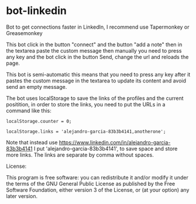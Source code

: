 # bot-linkedin
Bot to get connections faster in LinkedIn, I recommend use Tapermonkey or Greasemonkey

This bot click in the button "connect" and the button "add a note" then in the textarea paste the custom message then manually you need to press any key and the bot click in the button Send, change the url and reloads the page.

This bot is semi-automatic this means that you need to press any key after it pastes the custom message in the textarea to update its content and avoid send an empty message.

The bot uses localStorage to save the links of the profiles and the current positition, in order to store the links, you need to put the URLs in a command like this:
    
    localStorage.counter = 0;
    
    localStorage.links = 'alejandro-garcia-83b3b4141,anotherone';

Note that instead use https://www.linkedin.com/in/alejandro-garcia-83b3b4141 I put 'alejandro-garcia-83b3b4141', to save space and store more links. The links are separate by comma without spaces.

License:

This program is free software: you can redistribute it and/or modify
    it under the terms of the GNU General Public License as published by
    the Free Software Foundation, either version 3 of the License, or
    (at your option) any later version.
